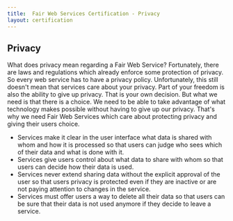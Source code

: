 ```yaml
---
title:  Fair Web Services Certification - Privacy
layout: certification
---
```

## Privacy

What does privacy mean regarding a Fair Web Service? Fortunately, there are laws and regulations which already enforce some protection of privacy. So every web service has to have a privacy policy. Unfortunately, this still doesn't mean that services care about your privacy. Part of your freedom is also the ability to give up privacy. That is your own decision. But what we need is that there is a choice. We need to be able to take advantage of what technology makes possible without having to give up our privacy. That's why we need Fair Web Services which care about protecting privacy and giving their users choice.

* Services make it clear in the user interface what data is shared with whom and how it is processed so that users can judge who sees which of their data and what is done with it.
* Services give users control about what data to share with whom so that users can decide how their data is used.
* Services never extend sharing data without the explicit approval of the user so that users privacy is protected even if they are inactive or are not paying attention to changes in the service.
* Services must offer users a way to delete all their data so that users can be sure that their data is not used anymore if they decide to leave a service.
